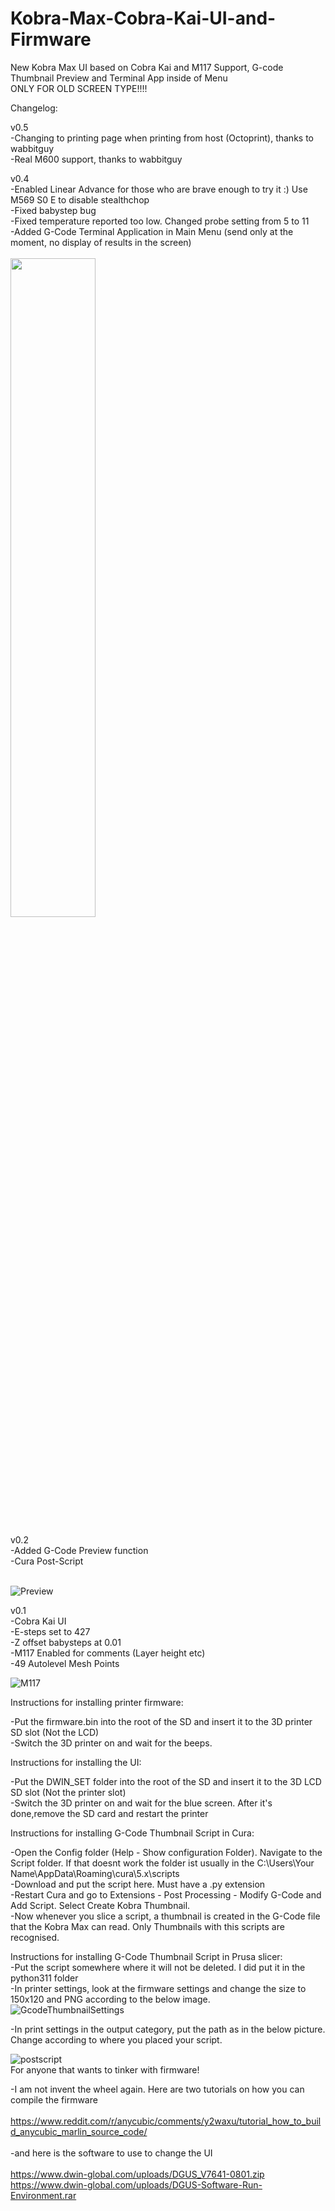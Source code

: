 # Kobra-Max-Cobra-Kai-UI-and-Firmware
New Kobra Max UI based on Cobra Kai and M117 Support, G-code Thumbnail Preview and Terminal App inside of Menu
<br>ONLY FOR OLD SCREEN TYPE!!!!

Changelog:

v0.5<br>
-Changing to printing page when printing from host (Octoprint), thanks to wabbitguy <br>
-Real M600 support, thanks to wabbitguy <br>

v0.4<br>
-Enabled Linear Advance for those who are brave enough to try it :) Use M569 S0 E to disable stealthchop <br>
-Fixed babystep bug<br>
-Fixed temperature reported too low. Changed probe setting from 5 to 11<br>
-Added G-Code Terminal Application in Main Menu (send only at the moment, no display of results in the screen)<br>
  <br>
<img src="https://user-images.githubusercontent.com/23300461/229234694-ee81c843-e837-4f93-a992-ef81a38e1b2c.jpg" width=52% height=52%>


v0.2<br>
  -Added G-Code Preview function<br>
  -Cura Post-Script <br>
  <br>
  
![Preview](https://user-images.githubusercontent.com/23300461/228777395-b01aed67-0d09-40b6-a19e-0f7e892d1f24.png) 

v0.1<br>
  -Cobra Kai UI<br>
  -E-steps set to 427<br>
  -Z offset babysteps at 0.01<br>
  -M117 Enabled for comments (Layer height etc)<br>
  -49 Autolevel Mesh Points<br>

![M117](https://user-images.githubusercontent.com/23300461/228777351-6442d35b-c4c7-4670-8450-9886bdc6070f.png)

Instructions for installing printer firmware:<br>

-Put the firmware.bin into the root of the SD and insert it to the 3D printer SD slot (Not the LCD)<br>
-Switch the 3D printer on and wait for the beeps. <br>

Instructions for installing the UI:<br>

-Put the DWIN_SET folder into the root of the SD and insert it to the 3D LCD SD slot (Not the printer slot)<br>
-Switch the 3D printer on and wait for the blue screen. After it's done,remove the SD card and restart the printer<br>

Instructions for installing G-Code Thumbnail Script in Cura:<br>

-Open the Config folder (Help - Show configuration Folder). Navigate to the Script folder. If that doesnt work the folder ist usually in the C:\Users\Your Name\AppData\Roaming\cura\5.x\scripts<br>
-Download and put the script here. Must have a .py extension<br>
-Restart Cura and go to Extensions - Post Processing - Modify G-Code and Add Script. Select Create Kobra Thumbnail.<br>
-Now whenever you slice a script, a thumbnail is created in the G-Code file that the Kobra Max can read. Only Thumbnails with this scripts are recognised.<br>

Instructions for installing G-Code Thumbnail Script in Prusa slicer:<br>
-Put the script somewhere where it will not be deleted. I did put it in the python311 folder<br>
-In printer settings, look at the firmware settings and change the size to 150x120 and PNG according to the below image.<br>
![GcodeThumbnailSettings](https://user-images.githubusercontent.com/23300461/230036953-d3c77076-a38a-4a7e-acf8-648e81de2cfd.png)

-In print settings in the output category, put the path as in the below picture. Change according to where you placed your script.<br>

![postscript](https://user-images.githubusercontent.com/23300461/230036721-274c6de9-55e1-4c38-96b5-11063a6e04b4.png)
<br>
For anyone that wants to tinker with firmware!<br> 

-I am not invent the wheel again. Here are two tutorials on how you can compile the firmware<br>
<br>
https://www.reddit.com/r/anycubic/comments/y2waxu/tutorial_how_to_build_anycubic_marlin_source_code/<br>
<br>
-and here is the software to use to change the UI<br>
<br>
https://www.dwin-global.com/uploads/DGUS_V7641-0801.zip<br>
https://www.dwin-global.com/uploads/DGUS-Software-Run-Environment.rar<br>

